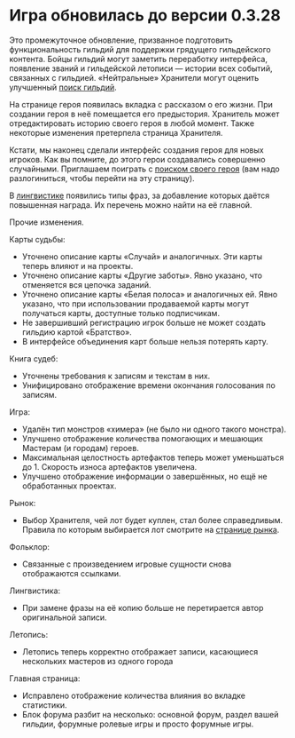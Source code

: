 # Игра обновилась до версии 0.3.28

Это промежуточное обновление, призванное подготовить функциональность гильдий для поддержки грядущего гильдейского контента. Бойцы гильдий могут заметить переработку интерфейса, появление званий и гильдейской летописи — истории всех событий, связанных с гильдией. «Нейтральные» Хранители могут оценить улучшенный [поиск гильдий](https://the-tale.org/clans/).

На странице героя появилась вкладка с рассказом о его жизни. При создании героя в неё помещается его предыстория. Хранитель может отредактировать историю своего героя в любой момент. Также некоторые изменения претерпела страница Хранителя.

Кстати, мы наконец сделали интерфейс создания героя для новых игроков. Как вы помните, до этого герои создавались совершенно случайными. Приглашаем поиграть с [поиском своего героя](https://the-tale.org/accounts/registration/create-hero) (вам надо разлогиниться, чтобы перейти на эту страницу).

В [лингвистике](https://the-tale.org/linguistics/) появились типы фраз, за добавление которых даётся повышенная награда. Их перечень можно найти на её главной.

Прочие изменения.

Карты судьбы:

- Уточнено описание карты «Случай» и аналогичных. Эти карты теперь влияют и на проекты.
- Уточнено описание карты «Другие заботы». Явно указано, что отменяется вся цепочка заданий.
- Уточнено описание карты «Белая полоса» и аналогичных ей. Явно указано, что при использовании продаваемой карты могут получаться карты, доступные только подписчикам.
- Не завершивший регистрацию игрок больше не может создать гильдию картой «Братство».
- В интерфейсе объединения карт больше нельзя потерять карту.

Книга судеб:

- Уточнены требования к записям и текстам в них.
- Унифицировано отображение времени окончания голосования по записям.

Игра:

- Удалён тип монстров «химера» (не было ни одного такого монстра).
- Улучшено отображение количества помогающих и мешающих Мастерам (и городам) героев.
- Максимальная целостность артефактов теперь может уменьшаться до 1. Скорость износа артефактов увеличена.
- Улучшено отображение информации о завершённых, но ещё не обработанных проектах.

Рынок:

- Выбор Хранителя, чей лот будет куплен, стал более справедливым. Правила по которым выбирается лот смотрите на [странице рынка](https://the-tale.org/shop/).

Фольклор:

- Связанные с произведением игровые сущности снова отображаются ссылками.

Лингвистика:

- При замене фразы на её копию больше не перетирается автор оригинальной записи.

Летопись:

- Летопись теперь корректно отображает записи, касающиеся нескольких мастеров из одного города

Главная страница:

- Исправлено отображение количества влияния во вкладке статистики.
- Блок форума разбит на несколько: основной форум, раздел вашей гильдии, форумные ролевые игры и просто форумные игры.
